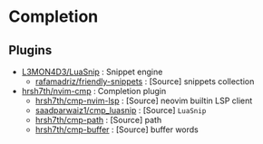 # Completion

## Plugins

- [L3MON4D3/LuaSnip](https://github.com/L3MON4D3/LuaSnip) : Snippet engine
  - [rafamadriz/friendly-snippets](https://github.com/rafamadriz/friendly-snippets) : [Source] snippets collection
- [hrsh7th/nvim-cmp](https://github.com/hrsh7th/nvim-cmp) : Completion plugin
  - [hrsh7th/cmp-nvim-lsp](https://github.com/hrsh7th/cmp-nvim-lsp) : [Source] neovim builtin LSP client
  - [saadparwaiz1/cmp_luasnip](https://github.com/saadparwaiz1/cmp_luasnip) : [Source] `LuaSnip`
  - [hrsh7th/cmp-path](https://github.com/hrsh7th/cmp-path) : [Source] path
  - [hrsh7th/cmp-buffer](https://github.com/hrsh7th/cmp-buffer) : [Source] buffer words
